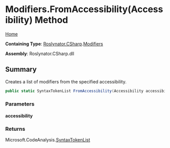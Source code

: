 # Modifiers\.FromAccessibility\(Accessibility\) Method <a name="_Top"></a>

[Home](../../../../README.md)

**Containing Type**: [Roslynator.CSharp](../../README.md#_Top)\.[Modifiers](../README.md#_Top)

**Assembly**: Roslynator\.CSharp\.dll

## Summary

Creates a list of modifiers from the specified accessibility\.

```csharp
public static SyntaxTokenList FromAccessibility(Accessibility accessibility)
```

### Parameters

#### accessibility

### Returns

Microsoft\.CodeAnalysis\.[SyntaxTokenList](https://docs.microsoft.com/en-us/dotnet/api/microsoft.codeanalysis.syntaxtokenlist)

